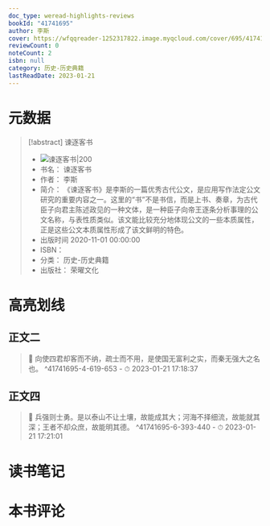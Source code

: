 ```yaml
---
doc_type: weread-highlights-reviews
bookId: "41741695"
author: 李斯
cover: https://wfqqreader-1252317822.image.myqcloud.com/cover/695/41741695/t7_41741695.jpg
reviewCount: 0
noteCount: 2
isbn: null
category: 历史-历史典籍
lastReadDate: 2023-01-21
---
```

# 元数据
> [!abstract] 谏逐客书
> - ![ 谏逐客书|200](https://wfqqreader-1252317822.image.myqcloud.com/cover/695/41741695/t7_41741695.jpg)
> - 书名： 谏逐客书
> - 作者： 李斯
> - 简介： 《谏逐客书》是李斯的一篇优秀古代公文，是应用写作法定公文研究的重要内容之一。这里的“书”不是书信，而是上书、奏章，为古代臣子向君主陈述政见的一种文体，是一种臣子向帝王逐条分析事理的公文名称，与表性质类似。该文能比较充分地体现公文的一些本质属性，正是这些公文本质属性形成了该文鲜明的特色。
> - 出版时间 2020-11-01 00:00:00
> - ISBN： 
> - 分类： 历史-历史典籍
> - 出版社： 荣曜文化

# 高亮划线

## 正文二


> 📌 向使四君却客而不纳，疏士而不用，是使国无富利之实，而秦无强大之名也。 ^41741695-4-619-653
    - ⏱ 2023-01-21 17:18:37 
## 正文四


> 📌 兵强则士勇。是以泰山不让土壤，故能成其大；河海不择细流，故能就其深；王者不却众庶，故能明其德。 ^41741695-6-393-440
    - ⏱ 2023-01-21 17:21:01 
# 读书笔记

# 本书评论
